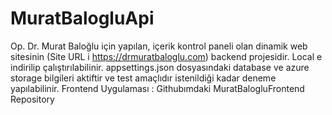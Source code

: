 # MuratBalogluApi
Op. Dr. Murat Baloğlu için yapılan, içerik kontrol paneli olan dinamik web sitesinin (Site URL i https://drmuratbaloglu.com) backend projesidir. Local e indirilip çalıştırılabilinir. appsettings.json dosyasındaki database ve azure storage bilgileri aktiftir ve test amaçlıdır istenildiği kadar deneme yapılabilinir.
Frontend Uygulaması : Githubımdaki MuratBalogluFrontend Repository  
